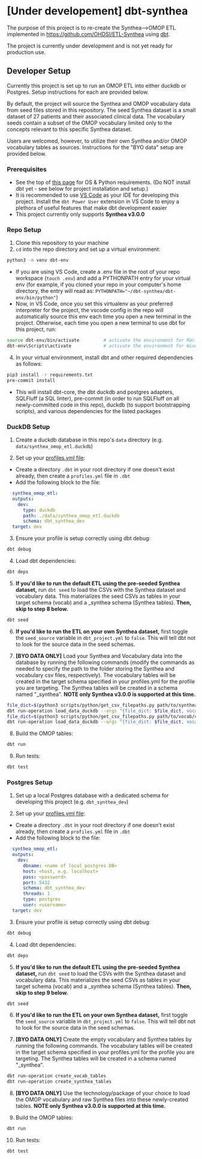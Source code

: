 # [Under developement] dbt-synthea
The purpose of this project is to re-create the Synthea-->OMOP ETL implemented in https://github.com/OHDSI/ETL-Synthea using [dbt](https://github.com/dbt-labs/dbt-core).

The project is currently under development and is not yet ready for production use.

## Developer Setup

Currently this project is set up to run an OMOP ETL into either duckdb or Postgres.  Setup instructions for each are provided below.

By default, the project will source the Synthea and OMOP vocabulary data from seed files stored in this repository.  The seed Synthea dataset is a small dataset of 27 patients and their associated clinical data.  The vocabulary seeds contain a subset of the OMOP vocabulary limited only to the concepts relevant to this specific Synthea dataset.

Users are welcomed, however, to utilize their own Synthea and/or OMOP vocabulary tables as sources.  Instructions for the "BYO data" setup are provided below.

### Prerequisites
- See the top of [this page](https://docs.getdbt.com/docs/core/pip-install) for OS & Python requirements.  (Do NOT install dbt yet - see below for project installation and setup.)
- It is recommended to use [VS Code](https://code.visualstudio.com/) as your IDE for developing this project.  Install the `dbt Power User` extension in VS Code to enjoy a plethora of useful features that make dbt development easier
- This project currently only supports **Synthea v3.0.0**

### Repo Setup
 1. Clone this repository to your machine
 2. `cd` into the repo directory and set up a virtual environment:
 ```bash
 python3 -m venv dbt-env
 ```
 - If you are using VS Code, create a .env file in  the root of your repo workspace (`touch .env`) and add a PYTHONPATH entry for your virtual env (for example, if you cloned your repo in your computer's home directory, the entry will read as: `PYTHONPATH="~/dbt-synthea/dbt-env/bin/python"`)
 - Now, in VS Code, once you set this virtualenv as your preferred interpreter for the project, the vscode config in the repo will automatically source this env each time you open a new terminal in the project.  Otherwise, each time you open a new terminal to use dbt for this project, run:
```bash
source dbt-env/bin/activate         # activate the environment for Mac and Linux OR
dbt-env\Scripts\activate            # activate the environment for Windows
```
 4. In your virtual environment, install dbt and other required dependencies as follows:
```bash
pip3 install -r requirements.txt
pre-commit install
```
   - This will install dbt-core, the dbt duckdb and postgres adapters, SQLFluff (a SQL linter),  pre-commit (in order to run SQLFluff on all newly-committed code in this repo), duckdb (to support bootstrapping scripts), and various dependencies for the listed packages

### DuckDB Setup
 1. Create a duckdb database in this repo's `data` directory (e.g. `data/synthea_omop_etl.duckdb`)

 2. Set up your [profiles.yml file](https://docs.getdbt.com/docs/core/connect-data-platform/profiles.yml):
   - Create a directory `.dbt` in your root directory if one doesn't exist already, then create a `profiles.yml` file in `.dbt` 
   - Add the following block to the file:
```yaml
  synthea_omop_etl:
  outputs:
    dev:
      type: duckdb
      path: ./data/synthea_omop_etl.duckdb
      schema: dbt_synthea_dev
  target: dev
```

 3. Ensure your profile is setup correctly using dbt debug:
```bash
dbt debug
```

 4. Load dbt dependencies:
```bash
dbt deps
```

 5. **If you'd like to run the default ETL using the pre-seeded Synthea dataset,** run `dbt seed` to load the CSVs with the Synthea dataset and vocabulary data. This materializes the seed CSVs as tables in your target schema (vocab) and a _synthea schema (Synthea tables).  **Then, skip to step 8 below.**
```bash
dbt seed
```
 6. **If you'd like to run the ETL on your own Synthea dataset,** first toggle the `seed_source` variable in `dbt_project.yml` to `false`. This will tell dbt not to look for the source data in the seed schemas.
 
 7. **[BYO DATA ONLY]** Load your Synthea and Vocabulary data into the database by running the following commands (modify the commands as needed to specify the path to the folder storing the Synthea and vocabulary csv files, respectively).  The vocabulary tables will be created in the target schema specified in your profiles.yml for the profile you are targeting.  The Synthea tables will be created in a schema named "<target schema>_synthea".  **NOTE only Synthea v3.0.0 is supported at this time.**
``` bash
file_dict=$(python3 scripts/python/get_csv_filepaths.py path/to/synthea/csvs)
dbt run-operation load_data_duckdb --args "{file_dict: $file_dict, vocab_tables: false}"
file_dict=$(python3 scripts/python/get_csv_filepaths.py path/to/vocab/csvs)
dbt run-operation load_data_duckdb --args "{file_dict: $file_dict, vocab_tables: true}"
```

 8. Build the OMOP tables:
```bash
dbt run
```

 9. Run tests:
```bash
dbt test
```

### Postgres Setup
 1. Set up a local Postgres database with a dedicated schema for developing this project (e.g. `dbt_synthea_dev`)

 2. Set up your [profiles.yml file](https://docs.getdbt.com/docs/core/connect-data-platform/profiles.yml):
   - Create a directory `.dbt` in your root directory if one doesn't exist already, then create a `profiles.yml` file in `.dbt` 
   - Add the following block to the file:
```yaml
  synthea_omop_etl:
  outputs:
    dev:
      dbname: <name of local postgres DB>
      host: <host, e.g. localhost>
      pass: <password>
      port: 5432
      schema: dbt_synthea_dev
      threads: 1
      type: postgres
      user: <username>
  target: dev
```

 3. Ensure your profile is setup correctly using dbt debug:
```bash
dbt debug
```

 4. Load dbt dependencies:
```bash
dbt deps
```

 5. **If you'd like to run the default ETL using the pre-seeded Synthea dataset,** run `dbt seed` to load the CSVs with the Synthea dataset and vocabulary data. This materializes the seed CSVs as tables in your target schema (vocab) and a _synthea schema (Synthea tables).  **Then, skip to step 9 below.**
```bash
dbt seed
```
 
 6. **If you'd like to run the ETL on your own Synthea dataset,** first toggle the `seed_source` variable in `dbt_project.yml` to `false`. This will tell dbt not to look for the source data in the seed schemas.
 
 7. **[BYO DATA ONLY]** Create the empty vocabulary and Synthea tables by running the following commands.  The vocabulary tables will be created in the target schema specified in your profiles.yml for the profile you are targeting.  The Synthea tables will be created in a schema named "<target schema>_synthea".
``` bash
dbt run-operation create_vocab_tables
dbt run-operation create_synthea_tables
```

 8. **[BYO DATA ONLY]** Use the technology/package of your choice to load the OMOP vocabulary and raw Synthea files into these newly-created tables. **NOTE only Synthea v3.0.0 is supported at this time.**

 9. Build the OMOP tables:
```bash
dbt run
```

 10. Run tests:
```bash
dbt test
```